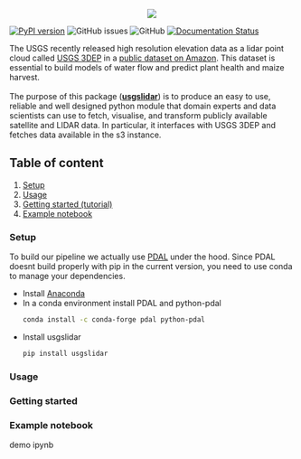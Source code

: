 <p align="center">
    <img src="https://user-images.githubusercontent.com/56393921/130352761-91b39f46-5f1d-4131-a8c0-d118bf77c48f.png">
</p>
<p align="center">
  
[![PyPI version](https://badge.fury.io/py/usgslidar.svg)](https://badge.fury.io/py/usgslidar) 
![GitHub issues](https://img.shields.io/github/issues-raw/Azariagmt/AgriTech-USGS-LIDAR)
![GitHub](https://img.shields.io/github/license/Azariagmt/AgriTech-USGS-LIDAR)
[![Documentation Status](https://readthedocs.org/projects/usgslidar/badge/?version=latest)](https://usgslidar.readthedocs.io/en/latest/?badge=latest)
 </p>
 
<div>  
  The USGS recently released high resolution elevation data as a lidar point cloud called <a href="https://www.usgs.gov/core-science-systems/ngp/3dep">USGS 3DEP</a> in a <a href="https://registry.opendata.aws/usgs-lidar/">public dataset on Amazon</a>. This dataset is essential to build models of water flow and predict plant health and maize harvest. 
</div>

<br>
<div>
  The purpose of this package (<b><a href="https://pypi.org/project/usgslidar/">usgslidar</a></b>) is to produce an easy to use, reliable and well designed python module that domain experts and data scientists can use to fetch, visualise, and transform publicly available satellite and LIDAR data. In particular, it interfaces with USGS 3DEP and fetches data available in the s3 instance. 
</div>

<h2>Table of content</h2>

1. <a href="#setup">Setup</a>
2. <a href="#usage">Usage</a>
3. <a href="#starting">Getting started (tutorial)</a>
4. <a href="#example">Example notebook</a>

<h3 id="setup"> Setup </h3>
To build our pipeline we actually use <a href="https://pdal.io/tutorial/iowa-entwine.html">PDAL</a> under the hood. Since PDAL doesnt build properly with pip in the current version, you need to use conda to manage your dependencies. 
<br>

<p>

  * Install [Anaconda](https://www.anaconda.com/)
  * In a conda environment install PDAL and python-pdal
    ```bash
    conda install -c conda-forge pdal python-pdal
    ```
  * Install usgslidar
    ```bash
    pip install usgslidar
    ```
</p>

<h3 id="usage"> Usage </h3>
<h3 id="starting"> Getting started </h3>
<h3 id="example"> Example notebook </h3>
demo ipynb
